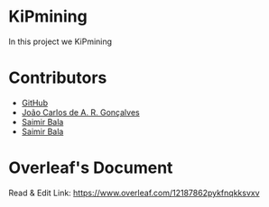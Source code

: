 # KiPmining
In this project we KiPmining

# Contributors

* [GitHub](mailto:noreply@github.com)
* [João Carlos de A. R. Gonçalves](mailto:joao.goncalves@uniriotec.br)
* [Saimir Bala](mailto:bala@ai.wu.ac.at)
* [Saimir Bala](mailto:s41m1r@users.noreply.github.com)

# Overleaf's Document 
Read & Edit Link: https://www.overleaf.com/12187862pykfnqkksvxv
